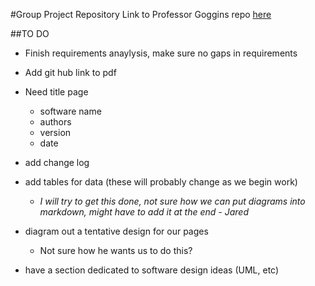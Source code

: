 #Group Project Repository
Link to Professor Goggins repo [here](https://github.com/OCDX/OCDX-Engine/tree/master/use-cases)

##TO DO

* Finish requirements anaylysis, make sure no gaps in requirements

* Add git hub link to pdf 

* Need title page

	- software name
	- authors
	- version 
	- date

* add change log

* add tables for data (these will probably change as we begin work)
	- *I will try to get this done, not sure how we can put diagrams into markdown, might have to add it at the end - Jared*

* diagram out a tentative design for our pages
	- Not sure how he wants us to do this?

* have a section dedicated to software design ideas (UML, etc)

